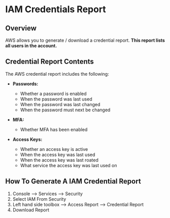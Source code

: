 # IAM Credentials Report

## Overview
AWS allows you to generate / download a credential report. **This report lists all users in the account.**

## Credential Report Contents
The AWS credential report includes the following:

- **Passwords:**
  - Whether a password is enabled
  - When the password was last used
  - When the password was last changed
  - When the password must next be changed  

- **MFA:**
  - Whether MFA has been enabled

- **Access Keys:**
  - Whether an access key is active
  - When the access key was last used
  - When the access key was last roated
  - What service the access key was last used on
    
 ## How To Generate A IAM Credential Report
 1. Console --> Services --> Security
 1. Select IAM From Security
 1. Left hand side toolbox --> Access Report --> Credential Report
 1. Download Report
